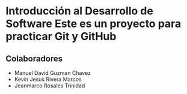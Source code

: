 # Introducción al Desarrollo de Software Este es un proyecto para practicar Git y GitHub

## Colaboradores
- Manuel David Guzman Chavez
- Kevin Jesus Rivera Marcos
- Jeanmarco Rosales Trinidad